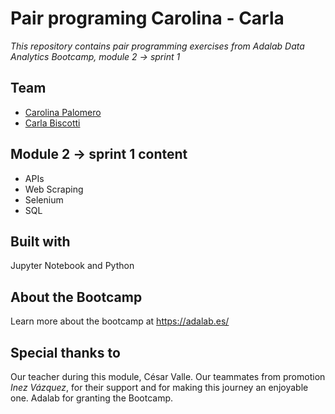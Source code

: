 # Pair programing Carolina - Carla
*This repository contains pair programming exercises from Adalab Data Analytics Bootcamp, module 2 -> sprint 1*

## Team
- [Carolina Palomero](https://github.com/palomerocarolina)
- [Carla Biscotti](https://github.com/carla-caracola)

## Module 2 -> sprint 1 content
- APIs
- Web Scraping
- Selenium
- SQL

## Built with
Jupyter Notebook and Python

## About the Bootcamp
Learn more about the bootcamp at https://adalab.es/

## Special thanks to
Our teacher during this module, César Valle.
Our teammates from promotion *Inez Vázquez*, for their support and for making this journey an enjoyable one.
Adalab for granting the Bootcamp.
